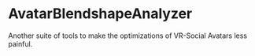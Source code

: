 # AvatarBlendshapeAnalyzer
Another suite of tools to make the optimizations of VR-Social Avatars less painful.
